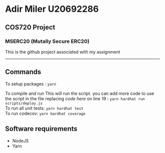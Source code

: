 # Adir Miler U20692286
## COS720 Project
### MSERC20 (Mutally Secure ERC20)

This is the github project associated with my assignment

---
## Commands

To setup packages : ```yarn``` <br>

To compile and run This will run the script. you can add more code to use the script in the file replacing *code here* on line 19 :
```yarn hardhat run scripts/deploy.js```<br>
To run all unit tests: ```yarn hardhat test``` <br>
To run codecov: ```yarn hardhat coverage```




## Software requirements 
- NodeJS
- Yarn




